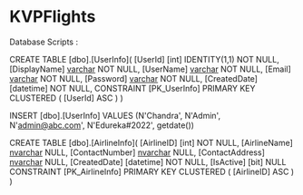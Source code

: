 # KVPFlights

Database Scripts :

CREATE TABLE [dbo].[UserInfo](
	[UserId] [int] IDENTITY(1,1) NOT NULL,
	[DisplayName] [varchar](60) NOT NULL,
	[UserName] [varchar](30) NOT NULL,
	[Email] [varchar](50) NOT NULL,
	[Password] [varchar](20) NOT NULL,
	[CreatedDate] [datetime] NOT NULL,
	CONSTRAINT [PK_UserInfo] PRIMARY KEY CLUSTERED
	(
		[UserId] ASC
	)
)

INSERT [dbo].[UserInfo] VALUES (N'Chandra', N'Admin', N'admin@abc.com', N'Edureka#2022', getdate())

CREATE TABLE [dbo].[AirlineInfo](
	[AirlineID] [int] NOT NULL,
	[AirlineName] [nvarchar](500)  NULL,
	[ContactNumber] [nvarchar](15)  NULL,
	[ContactAddress] [nvarchar](1000) NULL,
	[CreatedDate] [datetime] NOT NULL,
	[IsActive] [bit] NULL
	CONSTRAINT [PK_AirlineInfo] PRIMARY KEY CLUSTERED
	(
		[AirlineID] ASC
	)
)



